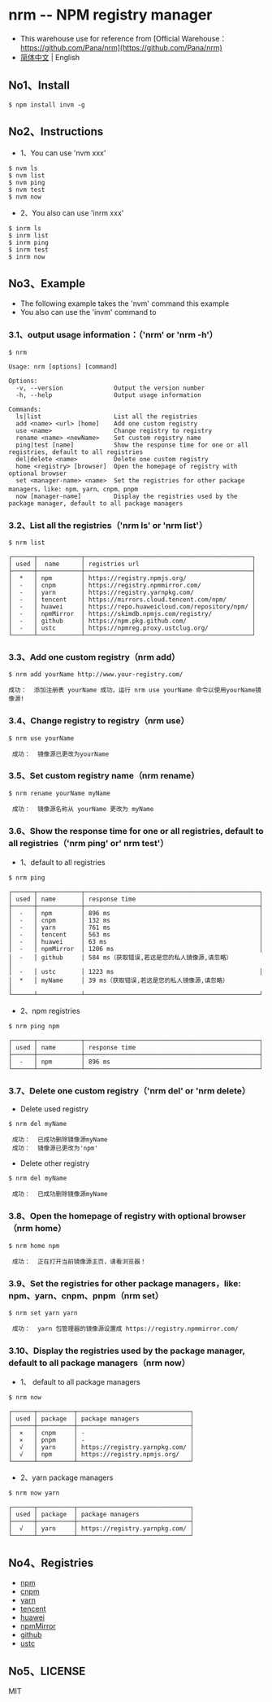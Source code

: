 # nrm -- NPM registry manager

- This warehouse use for reference from [Official Warehouse：https://github.com/Pana/nrm](https://github.com/Pana/nrm)
- [简体中文](./README.md) | English

## No1、Install

```shell
$ npm install invm -g
```

## No2、Instructions

- 1、You can use 'nvm xxx'

```shell
$ nvm ls
$ nvm list
$ nvm ping
$ nvm test
$ nvm now
```

- 2、You also can use 'inrm xxx'

```shell
$ inrm ls
$ inrm list
$ inrm ping
$ inrm test
$ inrm now
```

## No3、Example

- The following example takes the 'nvm' command this example
- You also can use the 'invm' command to

### 3.1、output usage information：（'nrm' or 'nrm -h'）

```
$ nrm

Usage: nrm [options] [command]

Options:
  -v, --version              Output the version number
  -h, --help                 Output usage information

Commands:
  ls|list                    List all the registries
  add <name> <url> [home]    Add one custom registry
  use <name>                 Change registry to registry
  rename <name> <newName>    Set custom registry name
  ping|test [name]           Show the response time for one or all registries, default to all registries
  del|delete <name>          Delete one custom registry
  home <registry> [browser]  Open the homepage of registry with optional browser
  set <manager-name> <name>  Set the registries for other package managers，like: npm、yarn、cnpm、pnpm
  now [manager-name]         Display the registries used by the package manager, default to all package managers
```

### 3.2、List all the registries（'nrm ls' or 'nrm list'）

```
$ nrm list

┌──────┬────────────┬──────────────────────────────────────────────┐
│ used │  name      │ registries url                               │
├──────┼────────────┼──────────────────────────────────────────────┤
│  *   │ npm        │ https://registry.npmjs.org/                  │
│  -   │ cnpm       │ https://registry.npmmirror.com/              │
│  -   │ yarn       │ https://registry.yarnpkg.com/                │
│  -   │ tencent    │ https://mirrors.cloud.tencent.com/npm/       │
│  -   │ huawei     │ https://repo.huaweicloud.com/repository/npm/ │
│  -   │ npmMirror  │ https://skimdb.npmjs.com/registry/           │
│  -   │ github     │ https://npm.pkg.github.com/                  │
│  -   │ ustc       │ https://npmreg.proxy.ustclug.org/            │
└──────┴────────────┴──────────────────────────────────────────────┘
```

### 3.3、Add one custom registry（nrm add）

```
$ nrm add yourName http://www.your-registry.com/

成功：  添加注册表 yourName 成功，运行 nrm use yourName 命令以使用yourName镜像源!
```

### 3.4、Change registry to registry（nrm use）

```
$ nrm use yourName

 成功：  镜像源已更改为yourName
```

### 3.5、Set custom registry name（nrm rename）

```
$ nrm rename yourName myName

 成功：  镜像源名称从 yourName 更改为 myName
```

### 3.6、Show the response time for one or all registries, default to all registries（'nrm ping' or' nrm test'）

- 1、default to all registries

```
$ nrm ping

┌──────┬────────────┬────────────────────────────────────────────────┐
│ used │ name       │ response time                                  │
├──────┼────────────┼────────────────────────────────────────────────┤
│  -   │ npm        │ 896 ms                                         │
│  -   │ cnpm       │ 132 ms                                         │
│  -   │ yarn       │ 761 ms                                         │
│  -   │ tencent    │ 563 ms                                         │
│  -   │ huawei     │ 63 ms                                          │
│  -   │ npmMirror  │ 1206 ms                                        │
│  -   │ github     │ 584 ms（获取错误,若这是您的私人镜像源,请忽略）        │
│  -   │ ustc       │ 1223 ms                                        │
│  *   │ myName     │ 39 ms（获取错误,若这是您的私人镜像源,请忽略）         │
└──────┴────────────┴────────────────────────────────────────────────┘
```

- 2、npm registries

```
$ nrm ping npm

┌──────┬────────────┬────────────────────────────────────────────────┐
│ used │ name       │ response time                                  │
├──────┼────────────┼────────────────────────────────────────────────┤
│  -   │ npm        │ 896 ms                                         │
└──────┴────────────┴────────────────────────────────────────────────┘
```

### 3.7、Delete one custom registry（'nrm del' or 'nrm delete）

- Delete used registry

```
$ nrm del myName

 成功：  已成功删除镜像源myName
 成功：  镜像源已更改为'npm'
```

- Delete other registry

```
$ nrm del myName

 成功：  已成功删除镜像源myName
```

### 3.8、Open the homepage of registry with optional browser（nrm home）

```
$ nrm home npm

 成功：  正在打开当前镜像源主页，请看浏览器！
```

### 3.9、Set the registries for other package managers，like: npm、yarn、cnpm、pnpm（nrm set）

```
$ nrm set yarn yarn

 成功：  yarn 包管理器的镜像源设置成 https://registry.npmmirror.com/
```

### 3.10、Display the registries used by the package manager, default to all package managers（nrm now）

- 1、 default to all package managers

```
$ nrm now

┌──────┬──────────┬───────────────────────────────┐
│ used │ package  │ package managers              │
├──────┼──────────┼───────────────────────────────┤
│  ×   │ cnpm     │ -                             │
│  ×   │ pnpm     │ -                             │
│  √   │ yarn     │ https://registry.yarnpkg.com/ │
│  √   │ npm      │ https://registry.npmjs.org/   │
└──────┴──────────┴───────────────────────────────┘
```

- 2、yarn package managers

```
$ nrm now yarn

┌──────┬──────────┬───────────────────────────────┐
│ used │ package  │ package managers              │
├──────┼──────────┼───────────────────────────────┤
│  √   │ yarn     │ https://registry.yarnpkg.com/ │
└──────┴──────────┴───────────────────────────────┘
```

## No4、Registries

* [npm](https://www.npmjs.org)
* [cnpm](https://npmmirror.com)
* [yarn](https://yarnpkg.com)
* [tencent](https://mirrors.cloud.tencent.com/npm/)
* [huawei](https://mirrors.huaweicloud.com/home)
* [npmMirror](https://skimdb.npmjs.com)
* [github](https://npm.pkg.github.com/)
* [ustc](https://mirrors.ustc.edu.cn/help/npm.html)

## No5、LICENSE

MIT
